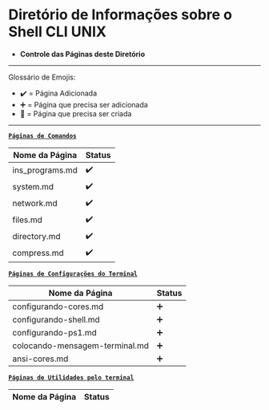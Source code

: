 # Diretório de Informações sobre o Shell CLI UNIX

* **Controle das Páginas deste Diretório**

---

Glossário de Emojis:

* :heavy_check_mark: = Página Adicionada
* :heavy_plus_sign: = Página que precisa ser adicionada
* :construction: = Página que precisa ser criada

---

[**`Páginas de Comandos`**]()

Nome da Página|Status
|---|---|
ins_programs.md|:heavy_check_mark:
system.md|:heavy_check_mark:
network.md|:heavy_check_mark:
files.md|:heavy_check_mark:
directory.md|:heavy_check_mark:
compress.md|:heavy_check_mark:

[**`Páginas de Configurações do Terminal`**]()

Nome da Página|Status
|---|---|
configurando-cores.md|:heavy_plus_sign:
configurando-shell.md|:heavy_plus_sign:
configurando-ps1.md|:heavy_plus_sign:
colocando-mensagem-terminal.md|:heavy_plus_sign:
ansi-cores.md|:heavy_plus_sign:

[**`Páginas de Utilidades pelo terminal`**]()

Nome da Página|Status
|---|---|
